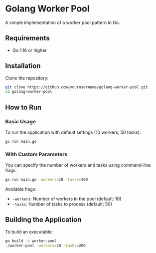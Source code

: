 # Golang Worker Pool

A simple implementation of a worker pool pattern in Go.

## Requirements

- Go 1.16 or higher

## Installation

Clone the repository:

```bash
git clone https://github.com/yourusername/golang-worker-pool.git
cd golang-worker-pool
```

## How to Run

### Basic Usage

To run the application with default settings (10 workers, 50 tasks):

```bash
go run main.go
```

### With Custom Parameters

You can specify the number of workers and tasks using command-line flags:

```bash
go run main.go -workers=10 -tasks=100
```

Available flags:
- `-workers`: Number of workers in the pool (default: 10)
- `-tasks`: Number of tasks to process (default: 50)

## Building the Application

To build an executable:

```bash
go build -o worker-pool
./worker-pool -workers=20 -tasks=200
```